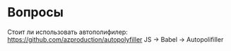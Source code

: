 # Вопросы
Стоит ли использовать автополифилер: https://github.com/azproduction/autopolyfiller
JS -> Babel -> Autopolifiller



